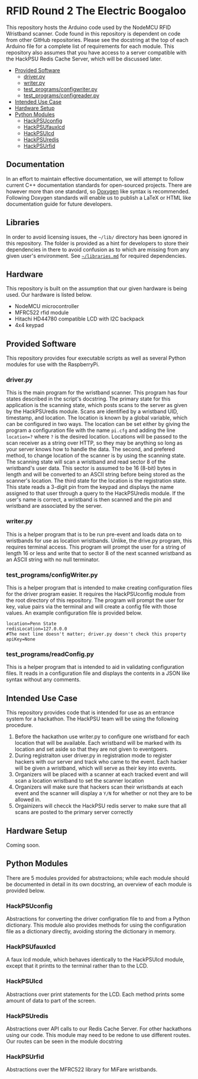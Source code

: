 # RFID Round 2 The Electric Boogaloo
This repository hosts the Arduino code used by the NodeMCU RFID Wristband scanner.  Code found in this repository is dependent on code from other GitHub repositories.  Please see the docstring at the top of each Arduino file for a complete list of requirements for each module.  This repository also assumes that you have access to a server compatible with the HackPSU Redis Cache Server, which will be discussed later.

* [Provided Software](#provided-software)
  * [driver.py](#driverpy)
  * [writer.py](#writerpy)
  * [test_programs/configwriter.py](#test_programsconfigwriterpy)
  * [test_programs/configreader.py](#test_programsconfigreaderpy)
* [Intended Use Case](#intended-use-case)
* [Hardware Setup](#hardware-setup)
* [Python Modules](#python-modules)
  * [HackPSUconfig](#hackpsuconfig)
  * [HackPSUfauxlcd](#hackpsufauxlcd)
  * [HackPSUlcd](#hackpsulcd)
  * [HackPSUredis](#hackpsuredis)
  * [HackPSUrfid](#hackpsurfid)

## Documentation
In an effort to maintain effective documentation, we will attempt to follow current C++ documentation standards for open-sourced projects.  There are however more than one standard, so [Doxygen](https://www.stack.nl/~dimitri/doxygen/manual/docblocks.html) like syntax is recommended.  Following Doxygen standards will enable us to publish a LaTeX or HTML like documentation guide for future developers.

## Libraries
In order to avoid licensing issues, the `~/lib/` directory has been ignored in this repository.  The folder is provided as a hint for developers to store their dependencies in there to avoid confusion as to which are missing from any given user's environment.  See [`~/libraries.md`](https://github.com/Hack-PSU/hackPSUF2018-rfid/blob/master/libraries.md) for required dependencies.

## Hardware
This repository is built on the assumption that our given hardware is being used.  Our hardware is listed below.
  * NodeMCU microcontroller
  * MFRC522 rfid module
  * Hitachi HD44780 compatible LCD with I2C backpack
  * 4x4 keypad


## Provided Software
This repository provides four executable scripts as well as several Python modules for use with the RaspberryPi.  

### driver.py
This is the main program for the wristband scanner.  This program has four states described in the script's docstring.  The primary state for this application is the scanning state, which posts scans to the server as given by the HackPSUredis module.  Scans are identified by a wristband UID, timestamp, and location.  The location is known by a global variable, which can be configured in two ways.  The location can be set either by giving the program a configuration file with the name `pi.cfg` and adding the line `location=?` where `?` is the desired location.  Locations will be passed to the scan receiver as a string over HTTP, so they may be anything so long as your server knows how to handle the data.  The second, and prefered method, to change location of the scanner is by using the scanning state.  The scanning state will scan a wristband and read sector 8 of the wristband's user data.  This sector is assumed to be 16 (8-bit) bytes in length and will be converted to an ASCII string before being stored as the scanner's location.  The third state for the location is the registration state.  This state reads a 3-digit pin from the keypad and displays the name assigned to that user through a query to the HackPSUredis module.  If the user's name is correct, a wristband is then scanned and the pin and wristband are associated by the server.

### writer.py
This is a helper program that is to be run pre-event and loads data on to wristbands for use as location wristbands.  Unlike, the drive.py program, this requires terminal access.  This program will prompt the user for a string of length 16 or less and write that to sector 8 of the next scanned wristband as an ASCII string with no null terminator.

### test_programs/configWriter.py
This is a helper program that is intended to make creating configuration files for the driver program easier.  It requires the HackPSUconfig module from the root directory of this repository.  The program will prompt the user for key, value pairs via the terminal and will create a config file with those values.  An example configuration file is provided below.
```
location=Penn State
redisLocation=127.0.0.0
#The next line doesn't matter; driver.py doesn't check this property
apiKey=None
```

### test_programs/readConfig.py
This is a helper program that is intended to aid in validating configuration files.  It reads in a configuration file and displays the contents in a JSON like syntax without any comments.

## Intended Use Case
This repository provides code that is intended for use as an entrance system for a hackathon.  The HackPSU team will be using the following procedure.  
1. Before the hackathon use writer.py to configure one wristband for each location that will be available.  Each wristband will be marked with its location and set aside so that they are not given to eventgoers.
2. During registraiton user driver.py in registration mode to register hackers with our server and track who came to the event.  Each hacker will be given a wristband, which will serve as their key into events.
3. Organizers will be placed with a scanner at each tracked event and will scan a location wristband to set the scanner location
4. Organizers will make sure that hackers scan their wristbands at each event and the scanner will display a `Y/N` for whether or not they are to be allowed in.
5. Orgainizers will checck the HackPSU redis server to make sure that all scans are posted to the primary server correctly

## Hardware Setup
Coming soon.

## Python Modules
There are 5 modules provided for abstractoions; while each module should be documented in detail in its own docstring, an overview of each module is provided below.

### HackPSUconfig
Abstractions for converting the driver configration file to and from a Python dictionary.  This module also provides methods for using the configuration file as a dictionary directly, avoiding storing the dictionary in memory.

### HackPSUfauxlcd
A faux lcd module, which behaves identically to the HackPSUlcd module, except that it printts to the terminal rather than to the LCD.

### HackPSUlcd
Abstractions over print statements for the LCD.  Each method prints some amount of data to part of the screen.

### HackPSUredis
Abstractions over API calls to our Redis Cache Server.  For other hackathons using our code.  This module may need to be redone to use different routes.  Our routes can be seen in the module docstring

### HackPSUrfid
Abstractions over the MFRC522 library for MiFare wristbands.  

